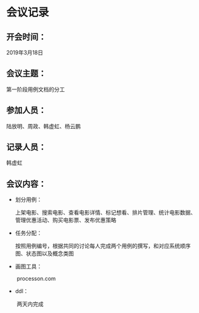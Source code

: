 # 会议记录

## 开会时间：

2019年3月18日

## 会议主题：

第一阶段用例文档的分工

## 参加人员：

陆放明、周政、韩虚虹、杨云鹏

## 记录人员：

韩虚虹

## 会议内容：

- 划分用例：

  ​	上架电影、搜索电影、查看电影详情、标记想看、排片管理、统计电影数据、管理优惠活动、购买电影票、发布优惠策略

- 任务分配：

  ​	按照用例编号，根据共同的讨论每人完成两个用例的撰写，和对应系统顺序图、状态图以及概念类图

- 画图工具：

  ​	processon.com

- ddl：

  ​	两天内完成